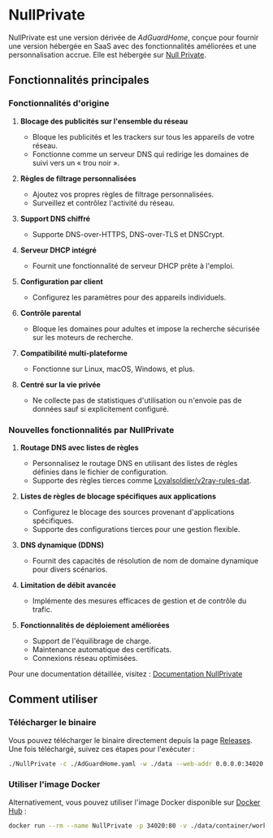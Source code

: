 # NullPrivate

NullPrivate est une version dérivée de _AdGuardHome_, conçue pour fournir une version hébergée en SaaS avec des fonctionnalités améliorées et une personnalisation accrue. Elle est hébergée sur [Null Private](https://nullprivate.com).

## Fonctionnalités principales

### Fonctionnalités d'origine

1. **Blocage des publicités sur l'ensemble du réseau**

   - Bloque les publicités et les trackers sur tous les appareils de votre réseau.
   - Fonctionne comme un serveur DNS qui redirige les domaines de suivi vers un « trou noir ».

2. **Règles de filtrage personnalisées**

   - Ajoutez vos propres règles de filtrage personnalisées.
   - Surveillez et contrôlez l'activité du réseau.

3. **Support DNS chiffré**

   - Supporte DNS-over-HTTPS, DNS-over-TLS et DNSCrypt.

4. **Serveur DHCP intégré**

   - Fournit une fonctionnalité de serveur DHCP prête à l'emploi.

5. **Configuration par client**

   - Configurez les paramètres pour des appareils individuels.

6. **Contrôle parental**

   - Bloque les domaines pour adultes et impose la recherche sécurisée sur les moteurs de recherche.

7. **Compatibilité multi-plateforme**

   - Fonctionne sur Linux, macOS, Windows, et plus.

8. **Centré sur la vie privée**
   - Ne collecte pas de statistiques d'utilisation ou n'envoie pas de données sauf si explicitement configuré.

### Nouvelles fonctionnalités par NullPrivate

1. **Routage DNS avec listes de règles**

   - Personnalisez le routage DNS en utilisant des listes de règles définies dans le fichier de configuration.
   - Supporte des règles tierces comme [Loyalsoldier/v2ray-rules-dat](https://github.com/Loyalsoldier/v2ray-rules-dat).

2. **Listes de règles de blocage spécifiques aux applications**

   - Configurez le blocage des sources provenant d'applications spécifiques.
   - Supporte des configurations tierces pour une gestion flexible.

3. **DNS dynamique (DDNS)**

   - Fournit des capacités de résolution de nom de domaine dynamique pour divers scénarios.

4. **Limitation de débit avancée**

   - Implémente des mesures efficaces de gestion et de contrôle du trafic.

5. **Fonctionnalités de déploiement améliorées**
   - Support de l'équilibrage de charge.
   - Maintenance automatique des certificats.
   - Connexions réseau optimisées.

Pour une documentation détaillée, visitez : [Documentation NullPrivate](https://nullprivate.com/docs/)

## Comment utiliser

### Télécharger le binaire

Vous pouvez télécharger le binaire directement depuis la page [Releases](https://github.com/NullPrivate/NullPrivate/releases). Une fois téléchargé, suivez ces étapes pour l'exécuter :

```bash
./NullPrivate -c ./AdGuardHome.yaml -w ./data --web-addr 0.0.0.0:34020 --local-frontend --no-check-update --verbose
```

### Utiliser l'image Docker

Alternativement, vous pouvez utiliser l'image Docker disponible sur [Docker Hub](https://hub.docker.com/repository/docker/nullprivate/nullprivate) :

```bash
docker run --rm --name NullPrivate -p 34020:80 -v ./data/container/work:/opt/adguardhome/work -v ./data/container/conf:/opt/adguardhome/conf nullprivate/nullprivate:latest
```